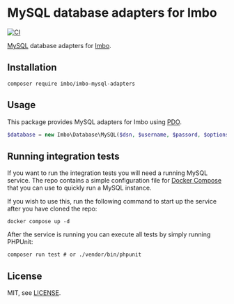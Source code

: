 # MySQL database adapters for Imbo

[![CI](https://github.com/imbo/imbo-mysql-adapters/workflows/CI/badge.svg)](https://github.com/imbo/imbo-mysql-adapters/actions?query=workflow%3ACI)

[MySQL](https://www.mysql.com/) database adapters for [Imbo](https://imbo.io).

## Installation

    composer require imbo/imbo-mysql-adapters

## Usage

This package provides MySQL adapters for Imbo using [PDO](https://www.php.net/pdo).

```php
$database = new Imbo\Database\MySQL($dsn, $username, $passord, $options);
```

## Running integration tests

If you want to run the integration tests you will need a running MySQL service. The repo contains a simple configuration file for [Docker Compose](https://docs.docker.com/compose/) that you can use to quickly run a MySQL instance.

If you wish to use this, run the following command to start up the service after you have cloned the repo:

```
docker compose up -d
```

After the service is running you can execute all tests by simply running PHPUnit:

```
composer run test # or ./vendor/bin/phpunit
```

## License

MIT, see [LICENSE](LICENSE).
